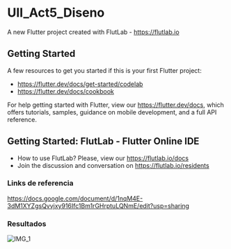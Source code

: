 # UII_Act5_Diseno

A new Flutter project created with FlutLab - https://flutlab.io

## Getting Started

A few resources to get you started if this is your first Flutter project:

- https://flutter.dev/docs/get-started/codelab
- https://flutter.dev/docs/cookbook

For help getting started with Flutter, view our
https://flutter.dev/docs, which offers tutorials,
samples, guidance on mobile development, and a full API reference.

## Getting Started: FlutLab - Flutter Online IDE

- How to use FlutLab? Please, view our https://flutlab.io/docs
- Join the discussion and conversation on https://flutlab.io/residents
  
### Links de referencia
https://docs.google.com/document/d/1nqM4E-3dM1XYZgsQvvjxy916Ifc1Bm1rGHrptuLQNmE/edit?usp=sharing

### Resultados
![IMG_1](https://github.com/JaquelineGalindoHuitron/UII-Act5-Diseno/assets/143548375/ecb634ba-2ecb-4aed-9fdb-9215b1b58d08)

